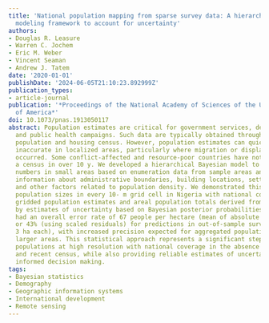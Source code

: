 ```yaml
---
title: 'National population mapping from sparse survey data: A hierarchical Bayesian
  modeling framework to account for uncertainty'
authors:
- Douglas R. Leasure
- Warren C. Jochem
- Eric M. Weber
- Vincent Seaman
- Andrew J. Tatem
date: '2020-01-01'
publishDate: '2024-06-05T21:10:23.892999Z'
publication_types:
- article-journal
publication: '*Proceedings of the National Academy of Sciences of the United States
  of America*'
doi: 10.1073/pnas.1913050117
abstract: Population estimates are critical for government services, development projects,
  and public health campaigns. Such data are typically obtained through a national
  population and housing census. However, population estimates can quickly become
  inaccurate in localized areas, particularly where migration or displacement has
  occurred. Some conflict-affected and resource-poor countries have not conducted
  a census in over 10 y. We developed a hierarchical Bayesian model to estimate population
  numbers in small areas based on enumeration data from sample areas and nationwide
  information about administrative boundaries, building locations, settlement types,
  and other factors related to population density. We demonstrated this model by estimating
  population sizes in every 10- m grid cell in Nigeria with national coverage. These
  gridded population estimates and areal population totals derived from them are accompanied
  by estimates of uncertainty based on Bayesian posterior probabilities. The model
  had an overall error rate of 67 people per hectare (mean of absolute residuals)
  or 43% (using scaled residuals) for predictions in out-of-sample survey areas (approximately
  3 ha each), with increased precision expected for aggregated population totals in
  larger areas. This statistical approach represents a significant step toward estimating
  populations at high resolution with national coverage in the absence of a complete
  and recent census, while also providing reliable estimates of uncertainty to support
  informed decision making.
tags:
- Bayesian statistics
- Demography
- Geographic information systems
- International development
- Remote sensing
---
```


